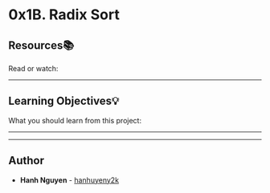 # 0x1B. Radix Sort

## Resources:books:
Read or watch:

---
## Learning Objectives:bulb:
What you should learn from this project:

---
---

## Author
* **Hanh Nguyen** - [hanhuyeny2k](github.com/hanhuyeny2k)